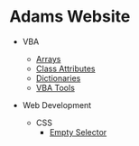 # Adams Website
- VBA
    - [Arrays](VBA/Arrays.md)
    - [Class Attributes](VBA/ClassAttributes.md)
    - [Dictionaries](VBA/Dictionaries.md)
    - [VBA Tools](VBA/VBAtools.md)

- Web Development
    - CSS
        - [Empty Selector](WebDev/CSSEmptySelector.md)
